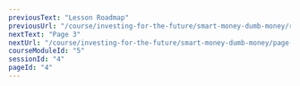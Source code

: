```yaml
---
previousText: "Lesson Roadmap"
previousUrl: "/course/investing-for-the-future/smart-money-dumb-money/roadmap"
nextText: "Page 3"
nextUrl: "/course/investing-for-the-future/smart-money-dumb-money/page-three"
courseModuleId: "5"
sessionId: "4"
pageId: "4"
---
```



